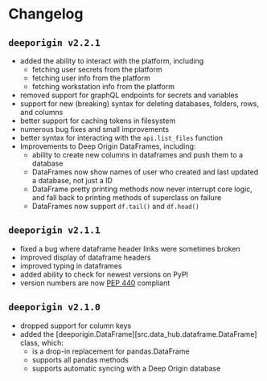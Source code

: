 # Changelog


## `deeporigin v2.2.1`

- added the ability to interact with the platform, including
    - fetching user secrets from the platform
    - fetching user info from the platform
    - fetching workstation info from the platform
- removed support for graphQL endpoints for secrets and variables
- support for new (breaking) syntax for deleting databases, folders, rows, and columns
- better support for caching tokens in filesystem
- numerous bug fixes and small improvements
- better syntax for interacting with the `api.list_files` function
- Improvements to Deep Origin DataFrames, including:
    - ability to create new columns in dataframes and push them to a database
    - DataFrames now show names of user who created and last updated a database, not just a ID
    - DataFrame pretty printing methods now never interrupt core logic, and fall back to printing methods of superclass on failure
    - DataFrames now support `df.tail()` and `df.head()`

## `deeporigin v2.1.1` 


- fixed a bug where dataframe header links were sometimes broken
- improved display of dataframe headers
- improved typing in dataframes
- added ability to check for newest versions on PyPI
- version numbers are now [PEP 440](https://peps.python.org/pep-0440/) compliant

## `deeporigin v2.1.0` 


- dropped support for column keys
- added the [deeporigin.DataFrame][src.data_hub.dataframe.DataFrame] class, which:
    - is a drop-in replacement for pandas.DataFrame
    - supports all pandas methods
    - supports automatic syncing with a Deep Origin database